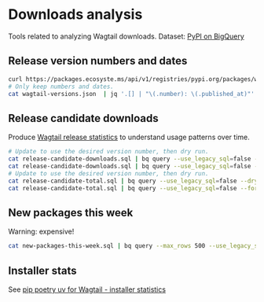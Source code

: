 # Downloads analysis

Tools related to analyzing Wagtail downloads. Dataset: [PyPI on BigQuery](https://cloud.google.com/blog/topics/developers-practitioners/analyzing-python-package-downloads-bigquery)

## Release version numbers and dates

```bash
curl https://packages.ecosyste.ms/api/v1/registries/pypi.org/packages/wagtail/versions\?per_page\=500 > wagtail-versions.json
# Only keep numbers and dates.
cat wagtail-versions.json  | jq '.[] | "\(.number): \(.published_at)"' > wagtail-versions.txt
```

## Release candidate downloads

Produce [Wagtail release statistics](https://docs.google.com/spreadsheets/d/1eZ3OvpoHza1lSRzznZLh2qdbDE-RuhTmImndqg0Ugwk/edit) to understand usage patterns over time.

```bash
# Update to use the desired version number, then dry run.
cat release-candidate-downloads.sql | bq query --use_legacy_sql=false --dry_run 2>&1 | grep -o '[0-9]\+' | awk '{printf "%.2f GB\n", $1/1024/1024/1024}'
cat release-candidate-downloads.sql | bq query --use_legacy_sql=false --format=csv > release-candidate-downloads.csv
# Update to use the desired version number, then dry run.
cat release-candidate-total.sql | bq query --use_legacy_sql=false --dry_run 2>&1 | grep -o '[0-9]\+' | awk '{printf "%.2f GB\n", $1/1024/1024/1024}'
cat release-candidate-total.sql | bq query --use_legacy_sql=false --format=csv > release-candidate-total.csv
```

## New packages this week

Warning: expensive!

```bash
cat new-packages-this-week.sql | bq query --max_rows 500 --use_legacy_sql=false --dry_run 2>&1 | grep -o '[0-9]\+' | awk '{printf "%.2f GB\n", $1/1024/1024/1024}'
```

## Installer stats

See [pip poetry uv for Wagtail - installer statistics](https://docs.google.com/spreadsheets/d/14fval60fdh9YJftg3ysPpCcpX44kvTsr0MBbuAFPKQ4/edit?usp=sharing)
